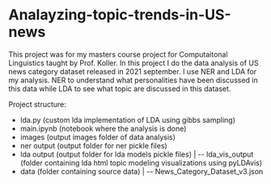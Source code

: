 # Analayzing-topic-trends-in-US-news

This project was for my masters course project for Computaitonal Linguistics taught by Prof. Koller.
In this project I do the data analysis of US news category dataset released in 2021 september. I use NER and LDA for my analysis. NER to understand what personalities have been discussed in this data while LDA to see what topic are discussed in this dataset. 

Project structure:
  - lda.py (custom lda implementation of LDA using gibbs sampling)
  - main.ipynb (notebook where the analysis is done)
  - images (output images folder of data analysis)
  - ner output (output folder for ner pickle files)
  - lda output (output folder for lda models pickle files)
      |
      -- lda_vis_output (folder containing lda html topic modeling visualizations using pyLDAvis)
  - data (folder containing source data)
     |
     -- News_Category_Dataset_v3.json
